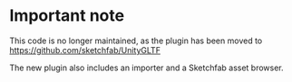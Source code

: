 # Important note

This code is no longer maintained, as the plugin has been moved to https://github.com/sketchfab/UnityGLTF

The new plugin also includes an importer and a Sketchfab asset browser.
